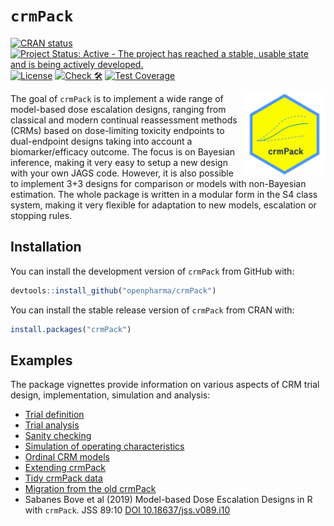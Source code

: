 
<!-- markdownlint-disable-file -->
<!-- README.md is generated from README.Rmd. Please edit that file -->

# `crmPack`

<!-- badges: start -->

[![CRAN
status](https://www.r-pkg.org/badges/version/crmPack)](https://CRAN.R-project.org/package=crmPack)
[![Project Status: Active - The project has reached a stable, usable
state and is being actively
developed.](https://www.repostatus.org/badges/latest/active.svg)](https://www.repostatus.org/#active)
[![License](https://img.shields.io/badge/License-Apache_2.0-blue.svg)](https://opensource.org/licenses/Apache-2.0)
[![Check
🛠](https://github.com/openpharma/crmPack/actions/workflows/check.yaml/badge.svg)](https://github.com/openpharma/crmPack/actions/workflows/check.yaml)
[![Test
Coverage](https://raw.githubusercontent.com/openpharma/crmPack/_xml_coverage_reports/data/main/badge.svg)](https://raw.githubusercontent.com/openpharma/crmPack/_xml_coverage_reports/data/main/badge.svg)
<!-- badges: end -->

<p align="center">
<img src='man/figures/logo.png' align="right" height="131.5" alt="crmPack-logo"/>
</p>

The goal of `crmPack` is to implement a wide range of model-based dose
escalation designs, ranging from classical and modern continual
reassessment methods (CRMs) based on dose-limiting toxicity endpoints to
dual-endpoint designs taking into account a biomarker/efficacy outcome.
The focus is on Bayesian inference, making it very easy to setup a new
design with your own JAGS code. However, it is also possible to
implement 3+3 designs for comparison or models with non-Bayesian
estimation. The whole package is written in a modular form in the S4
class system, making it very flexible for adaptation to new models,
escalation or stopping rules.

## Installation

You can install the development version of `crmPack` from GitHub with:

``` r
devtools::install_github("openpharma/crmPack")
```

You can install the stable release version of `crmPack` from CRAN with:

``` r
install.packages("crmPack")
```

## Examples

The package vignettes provide information on various aspects of CRM
trial design, implementation, simulation and analysis:

- [Trial
  definition](https://openpharma.github.io/crmPack/main/articles/trial_definition.html)
- [Trial
  analysis](https://openpharma.github.io/crmPack/main/articles/trial_analysis.html)
- [Sanity
  checking](https://openpharma.github.io/crmPack/main/articles/trial_sanity_checks.html)
- [Simulation of operating
  characteristics](https://openpharma.github.io/crmPack/main/articles/trial_simulation.html)
- [Ordinal CRM
  models](https://openpharma.github.io/crmPack/main/articles/ordinal-crm.html)
- [Extending
  crmPack](https://openpharma.github.io/crmPack/main/articles/parallel_computing_with_extensions.html)
- [Tidy crmPack
  data](https://openpharma.github.io/crmPack/main/articles/tidy_method.html)
- [Migration from the old
  crmPack](https://openpharma.github.io/crmPack/main/articles/migration_from_the_old_crmPack.html)
- Sabanes Bove et al (2019) Model-based Dose Escalation Designs in R
  with `crmPack`. JSS 89:10 [DOI
  10.18637/jss.v089.i10](https://www.jstatsoft.org/article/view/v089i10)

